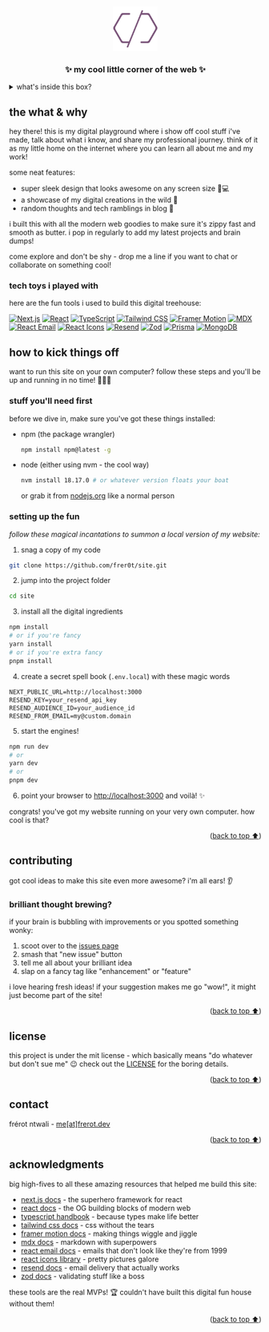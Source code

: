<a id="readme-top">

</a>

<br />
<div align="center">
  <img src="public/logo-dark.svg" alt="Logo" width="90" height="90"/>

  <h3 align="center">✨ my cool little corner of the web ✨</h3>

</div>

<details>
  <summary>what's inside this box?</summary>
  <ol>
  <li>
    <a href="#about-the-project">the what & why</a>
    <ul>
    <li><a href="#built-with">tech toys i played with</a></li>
    </ul>
  </li>
  <li>
    <a href="#getting-started">how to kick things off</a>
    <ul>
    <li><a href="#prerequisites">stuff you'll need first</a></li>
    <li><a href="#installation">setting up the fun</a></li>
    </ul>
  </li>
  <li><a href="#usage">how to use this thing</a></li>
  <li><a href="#license">boring legal stuff</a></li>
  <li><a href="#contact">say hi to me!</a></li>

  </ol>
</details>

## the what & why

hey there! this is my
digital playground where i show off cool stuff i've made, talk about what i
know, and share my professional journey. think of it as my little home on the
internet where you can learn all about me and my work!

some neat features:

- super sleek design that looks awesome on any screen size 📱💻
- a showcase of my digital creations in the wild 🚀
- random thoughts and tech ramblings in blog 💭

i built this with all the modern web goodies to make sure it's zippy fast and
smooth as butter. i pop in regularly to add my latest projects and brain dumps!

come explore and don't be shy - drop me a line if you want to chat or
collaborate on something cool!

### tech toys i played with

here are the fun tools i used to build this digital treehouse:

[![Next.js][Next-badge]][Next-url] [![React][React-badge]][React-url]
[![TypeScript][TypeScript-badge]][TypeScript-url]
[![Tailwind CSS][Tailwind-badge]][Tailwind-url]
[![Framer Motion][Framer-badge]][Framer-url] [![MDX][MDX-badge]][MDX-url]
[![React Email][ReactEmail-badge]][ReactEmail-url]
[![React Icons][ReactIcons-badge]][ReactIcons-url]
[![Resend][Resend-badge]][Resend-url] [![Zod][Zod-badge]][Zod-url]
[![Prisma][Prisma-badge]][Prisma-url] [![MongoDB][MongoDB-badge]][MongoDB-url]

## how to kick things off

want to run this site on your own computer? follow these steps and you'll be up
and running in no time! 🏃‍♂️💨

### stuff you'll need first

before we dive in, make sure you've got these things installed:

- npm (the package wrangler)
  ```sh
  npm install npm@latest -g
  ```
- node (either using nvm - the cool way)
  ```sh
  nvm install 18.17.0 # or whatever version floats your boat
  ```
  or grab it from [nodejs.org](https://nodejs.org/en/download/) like a normal
  person

### setting up the fun

_follow these magical incantations to summon a local version of my website:_

1. snag a copy of my code

```sh
git clone https://github.com/frer0t/site.git
```

2. jump into the project folder

```sh
cd site
```

3. install all the digital ingredients

```sh
npm install
# or if you're fancy
yarn install
# or if you're extra fancy
pnpm install
```

4. create a secret spell book (`.env.local`) with these magic words

```
NEXT_PUBLIC_URL=http://localhost:3000
RESEND_KEY=your_resend_api_key
RESEND_AUDIENCE_ID=your_audience_id
RESEND_FROM_EMAIL=my@custom.domain
```

5. start the engines!

```sh
npm run dev
# or
yarn dev
# or
pnpm dev
```

6. point your browser to [http://localhost:3000](http://localhost:3000) and
   voilà! ✨

congrats! you've got my website running on your very own computer. how cool is
that?

<p align="right">(<a href="#readme-top">back to top ⬆️</a>)</p>

## contributing

got cool ideas to make this site even more awesome? i'm all ears! 👂

### brilliant thought brewing?

if your brain is bubbling with improvements or you spotted something wonky:

1. scoot over to the [issues page](https://github.com/frer0t/site/issues)
2. smash that "new issue" button
3. tell me all about your brilliant idea
4. slap on a fancy tag like "enhancement" or "feature"

i love hearing fresh ideas! if your suggestion makes me go "wow!", it might just
become part of the site!

<p align="right">(<a href="#readme-top">back to top ⬆️</a>)</p>

## license

this project is under the mit license - which basically means "do whatever but
don't sue me" 😉 check out the [LICENSE](LICENSE) for the boring details.

<p align="right">(<a href="#readme-top">back to top ⬆️</a>)</p>

## contact

frérot ntwali - [me[at]frerot.dev](mailto:me@frerot.dev)

<p align="right">(<a href="#readme-top">back to top ⬆️</a>)</p>

<!-- ACKNOWLEDGMENTS -->

## acknowledgments

big high-fives to all these amazing resources that helped me build this site:

- [next.js docs](https://nextjs.org/docs) - the superhero framework for react
- [react docs](https://legacy.reactjs.org/docs/getting-started.html) - the OG
  building blocks of modern web
- [typescript handbook](https://www.typescriptlang.org/docs/) - because types
  make life better
- [tailwind css docs](https://tailwindcss.com/docs) - css without the tears
- [framer motion docs](https://www.framer.com/motion/introduction/) - making
  things wiggle and jiggle
- [mdx docs](https://mdxjs.com/docs/) - markdown with superpowers
- [react email docs](https://react.email/docs) - emails that don't look like
  they're from 1999
- [react icons library](https://react-icons.github.io/react-icons/) - pretty
  pictures galore
- [resend docs](https://resend.com/docs) - email delivery that actually works
- [zod docs](https://github.com/colinhacks/zod#documentation) - validating stuff
  like a boss

these tools are the real MVPs! 🏆 couldn't have built this digital fun house
without them!

<p align="right">(<a href="#readme-top">back to top ⬆️</a>)</p>

[Next-badge]:
  https://img.shields.io/badge/Next.js-000000?style=for-the-badge&logo=next.js&logoColor=white
[Next-url]: https://nextjs.org/
[React-badge]:
  https://img.shields.io/badge/React-20232A?style=for-the-badge&logo=react&logoColor=61DAFB
[React-url]: https://reactjs.org/
[TypeScript-badge]:
  https://img.shields.io/badge/TypeScript-007ACC?style=for-the-badge&logo=typescript&logoColor=white
[TypeScript-url]: https://www.typescriptlang.org/
[Tailwind-badge]:
  https://img.shields.io/badge/Tailwind_CSS-38B2AC?style=for-the-badge&logo=tailwind-css&logoColor=white
[Tailwind-url]: https://tailwindcss.com/
[Framer-badge]:
  https://img.shields.io/badge/Framer_Motion-0055FF?style=for-the-badge&logo=framer&logoColor=white
[Framer-url]: https://www.framer.com/motion/
[MDX-badge]:
  https://img.shields.io/badge/MDX-1B1F24?style=for-the-badge&logo=mdx&logoColor=white
[MDX-url]: https://mdxjs.com/
[ReactEmail-badge]:
  https://img.shields.io/badge/React_Email-000000?style=for-the-badge&logo=react&logoColor=61DAFB
[ReactEmail-url]: https://react.email/
[ReactIcons-badge]:
  https://img.shields.io/badge/React_Icons-61DAFB?style=for-the-badge&logo=react&logoColor=black
[ReactIcons-url]: https://react-icons.github.io/react-icons/
[Resend-badge]:
  https://img.shields.io/badge/Resend-000000?style=for-the-badge&logo=resend&logoColor=white
[Resend-url]: https://resend.com/
[Zod-badge]:
  https://img.shields.io/badge/Zod-3068B7?style=for-the-badge&logo=zod&logoColor=white
[Zod-url]: https://github.com/colinhacks/zod
[Prisma-badge]:
  https://img.shields.io/badge/Prisma-2D3748?style=for-the-badge&logo=prisma&logoColor=white
[Prisma-url]: https://www.prisma.io/
[MongoDB-badge]:
  https://img.shields.io/badge/MongoDB-47A248?style=for-the-badge&logo=mongodb&logoColor=white
[MongoDB-url]: https://www.mongodb.com/
